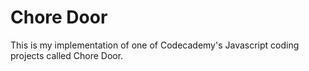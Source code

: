 # Chore Door
This is my implementation of one of Codecademy's Javascript coding projects called Chore Door.